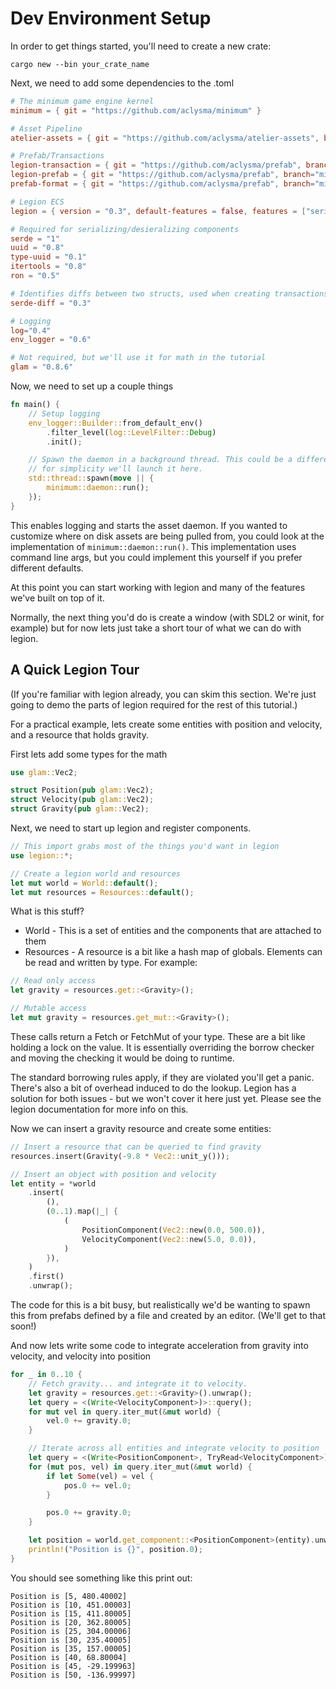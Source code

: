 
# Dev Environment Setup

In order to get things started, you'll need to create a new crate:

```
cargo new --bin your_crate_name
```

Next, we need to add some dependencies to the .toml

```toml
# The minimum game engine kernel
minimum = { git = "https://github.com/aclysma/minimum" }

# Asset Pipeline
atelier-assets = { git = "https://github.com/aclysma/atelier-assets", branch = "minimum-0.3" }

# Prefab/Transactions
legion-transaction = { git = "https://github.com/aclysma/prefab", branch="minimum-legion-0.3" }
legion-prefab = { git = "https://github.com/aclysma/prefab", branch="minimum-legion-0.3" }
prefab-format = { git = "https://github.com/aclysma/prefab", branch="minimum-legion-0.3" }

# Legion ECS
legion = { version = "0.3", default-features = false, features = ["serialize"] }

# Required for serializing/desieralizing components
serde = "1"
uuid = "0.8"
type-uuid = "0.1"
itertools = "0.8"
ron = "0.5"

# Identifies diffs between two structs, used when creating transactions
serde-diff = "0.3"

# Logging
log="0.4"
env_logger = "0.6"

# Not required, but we'll use it for math in the tutorial
glam = "0.8.6"
```

Now, we need to set up a couple things

```rust
fn main() {
    // Setup logging
    env_logger::Builder::from_default_env()
        .filter_level(log::LevelFilter::Debug)
        .init();

    // Spawn the daemon in a background thread. This could be a different process, but
    // for simplicity we'll launch it here.
    std::thread::spawn(move || {
        minimum::daemon::run();
    });
}
```

This enables logging and starts the asset daemon. If you wanted to customize where on disk assets are being pulled from,
you could look at the implementation of `minimum::daemon::run()`. This implementation uses command line args, but you
could implement this yourself if you prefer different defaults.

At this point you can start working with legion and many of the features we've built on top of it.

Normally, the next thing you'd do is create a window (with SDL2 or winit, for example) but for now lets just take a
short tour of what we can do with legion.

## A Quick Legion Tour

(If you're familiar with legion already, you can skim this section. We're just going to demo the parts of legion
required for the rest of this tutorial.)

For a practical example, lets create some entities with position and velocity, and a resource that holds gravity.

First lets add some types for the math

```rust
use glam::Vec2;

struct Position(pub glam::Vec2);
struct Velocity(pub glam::Vec2);
struct Gravity(pub glam::Vec2);
```


Next, we need to start up legion and register components.

```rust
// This import grabs most of the things you'd want in legion
use legion::*;

// Create a legion world and resources
let mut world = World::default();
let mut resources = Resources::default();
```

What is this stuff?
 * World - This is a set of entities and the components that are attached to them
 * Resources - A resource is a bit like a hash map of globals. Elements can be read and written by type. For example:

```rust
// Read only access
let gravity = resources.get::<Gravity>();

// Mutable access
let mut gravity = resources.get_mut::<Gravity>();
```

These calls return a Fetch<T> or FetchMut<T> of your type. These are a bit like holding a lock on the value. It is
essentially overriding the borrow checker and moving the checking it would be doing to runtime.

The standard borrowing rules apply, if they are violated you'll get a panic. There's also a bit of overhead induced
to do the lookup. Legion has a solution for both issues - but we won't cover it here just yet. Please see the legion
documentation for more info on this.

Now we can insert a gravity resource and create some entities:

```rust
// Insert a resource that can be queried to find gravity
resources.insert(Gravity(-9.8 * Vec2::unit_y()));

// Insert an object with position and velocity
let entity = *world
    .insert(
        (),
        (0..1).map(|_| {
            (
                PositionComponent(Vec2::new(0.0, 500.0)),
                VelocityComponent(Vec2::new(5.0, 0.0)),
            )
        }),
    )
    .first()
    .unwrap();
```

The code for this is a bit busy, but realistically we'd be wanting to spawn this from prefabs defined by a file and
created by an editor. (We'll get to that soon!)

And now lets write some code to integrate acceleration from gravity into velocity, and velocity into position

```rust
for _ in 0..10 {
    // Fetch gravity... and integrate it to velocity.
    let gravity = resources.get::<Gravity>().unwrap();
    let query = <(Write<VelocityComponent>)>::query();
    for mut vel in query.iter_mut(&mut world) {
        vel.0 += gravity.0;
    }

    // Iterate across all entities and integrate velocity to position
    let query = <(Write<PositionComponent>, TryRead<VelocityComponent>)>::query();
    for (mut pos, vel) in query.iter_mut(&mut world) {
        if let Some(vel) = vel {
            pos.0 += vel.0;
        }

        pos.0 += gravity.0;
    }

    let position = world.get_component::<PositionComponent>(entity).unwrap();
    println!("Position is {}", position.0);
}
```

You should see something like this print out:

```
Position is [5, 480.40002]
Position is [10, 451.00003]
Position is [15, 411.80005]
Position is [20, 362.80005]
Position is [25, 304.00006]
Position is [30, 235.40005]
Position is [35, 157.00005]
Position is [40, 68.80004]
Position is [45, -29.199963]
Position is [50, -136.99997]
```

